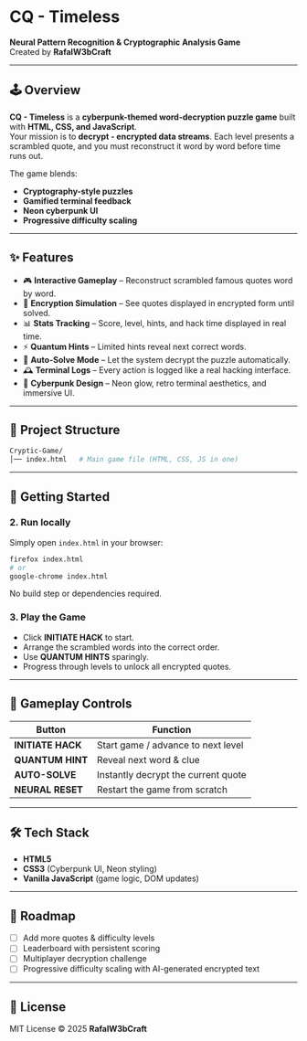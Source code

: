 # CQ - Timeless  

**Neural Pattern Recognition & Cryptographic Analysis Game**  
Created by **RafalW3bCraft**  

---

## 🕹️ Overview  

**CQ - Timeless** is a **cyberpunk-themed word-decryption puzzle game** built with **HTML, CSS, and JavaScript**.  
Your mission is to **decrypt - encrypted data streams**. Each level presents a scrambled quote, and you must reconstruct it word by word before time runs out.  

The game blends:  
- **Cryptography-style puzzles**  
- **Gamified terminal feedback**  
- **Neon cyberpunk UI**  
- **Progressive difficulty scaling**  

---

## ✨ Features  

- 🎮 **Interactive Gameplay** – Reconstruct scrambled famous quotes word by word.  
- 🔐 **Encryption Simulation** – See quotes displayed in encrypted form until solved.  
- 📊 **Stats Tracking** – Score, level, hints, and hack time displayed in real time.  
- ⚡ **Quantum Hints** – Limited hints reveal next correct words.  
- 🤖 **Auto-Solve Mode** – Let the system decrypt the puzzle automatically.  
- 🕰️ **Terminal Logs** – Every action is logged like a real hacking interface.  
- 🎨 **Cyberpunk Design** – Neon glow, retro terminal aesthetics, and immersive UI.  

---

## 📂 Project Structure  

```bash
Cryptic-Game/
│── index.html   # Main game file (HTML, CSS, JS in one)
```

---

## 🚀 Getting Started  

### 2. Run locally  
Simply open `index.html` in your browser:  
```bash
firefox index.html
# or
google-chrome index.html
```

No build step or dependencies required.  

### 3. Play the Game  
- Click **INITIATE HACK** to start.  
- Arrange the scrambled words into the correct order.  
- Use **QUANTUM HINTS** sparingly.  
- Progress through levels to unlock all encrypted quotes.  

---

## 🎯 Gameplay Controls  

| Button             | Function |
|---------------------|----------|
| **INITIATE HACK**   | Start game / advance to next level |
| **QUANTUM HINT**    | Reveal next word & clue |
| **AUTO-SOLVE**      | Instantly decrypt the current quote |
| **NEURAL RESET**    | Restart the game from scratch |

---

## 🛠️ Tech Stack  

- **HTML5**  
- **CSS3** (Cyberpunk UI, Neon styling)  
- **Vanilla JavaScript** (game logic, DOM updates)  

---

## 🔮 Roadmap  

- [ ] Add more quotes & difficulty levels  
- [ ] Leaderboard with persistent scoring  
- [ ] Multiplayer decryption challenge  
- [ ] Progressive difficulty scaling with AI-generated encrypted text  

---

## 📜 License  

MIT License © 2025 **RafalW3bCraft**  

